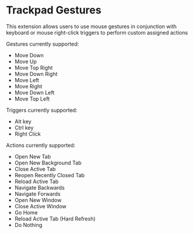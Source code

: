 # Trackpad Gestures

This extension allows users to use mouse gestures in conjunction with
keyboard or mouse right-click triggers to perform custom assigned actions


Gestures currently supported:

- Move Down
- Move Up
- Move Top Right
- Move Down Right
- Move Left
- Move Right
- Move Down Left
- Move Top Left

Triggers currently supported:

- Alt key
- Ctrl key
- Right Click

Actions currently supported:

- Open New Tab
- Open New Background Tab
- Close Active Tab
- Reopen Recently Closed Tab
- Reload Active Tab
- Navigate Backwards
- Navigate Forwards
- Open New Window
- Close Active Window
- Go Home
- Reload Active Tab (Hard Refresh)
- Do Nothing
